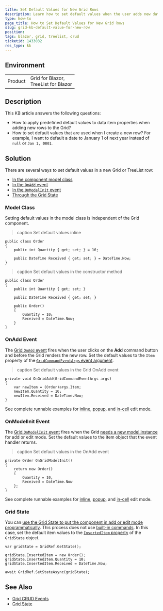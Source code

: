 ```yaml
---
title: Set Default Values for New Grid Rows
description: Learn how to set default values when the user adds new data items to a Telerik Grid or Telerik TreeList for Blazor.
type: how-to
page_title: How to Set Default Values for New Grid Rows
slug: grid-kb-default-value-for-new-row
position: 
tags: blazor, grid, treelist, crud
ticketid: 1433032
res_type: kb
---
```


## Environment

<table>
    <tbody>
        <tr>
            <td>Product</td>
            <td>Grid for Blazor, <br /> TreeList for Blazor</td>
        </tr>
    </tbody>
</table>

## Description

This KB article answers the following questions:

* How to apply predefined default values to data item properties when adding new rows to the Grid?
* How to set default values that are used when I create a new row? For example, I want to default a date to January 1 of next year instead of `null` or `Jan 1, 0001`.

## Solution

There are several ways to set default values in a new Grid or TreeList row:

* [In the component model class](#model-class)
* [In the `OnAdd` event](#onadd-event)
* [In the `OnModelInit` event](#onmodelinit-event)
* [Through the Grid State](#grid-state)

### Model Class

Setting default values in the model class is independent of the Grid component.

>caption Set default values inline

````C#.skip-repl
public class Order
{
    public int Quantity { get; set; } = 10;

    public DateTime Received { get; set; } = DateTime.Now;
}
````

>caption Set default values in the constructor method

````C#.skip-repl
public class Order
{
    public int Quantity { get; set; }

    public DateTime Received { get; set; }

    public Order()
    {
        Quantity = 10;
        Received = DateTime.Now;
    }
}
````

### OnAdd Event

The [Grid `OnAdd` event](slug:grid-editing-overview#events) fires when the user clicks on the **Add** command button and before the Grid renders the new row. Set the default values to the `Item` property of the [`GridCommandEventArgs` event argument](slug:grid-editing-overview#gridcommandeventargs).

>caption Set default values in the Grid OnAdd event

````C#.skip-repl
private void OnGridAdd(GridCommandEventArgs args)
{
    var newItem = (Order)args.Item;
    newItem.Quantity = 10;
    newItem.Received = DateTime.Now;
}
````

See complete runnable examples for [inline](slug:grid-editing-inline#advanced), [popup](slug:grid-editing-popup#advanced), and [in-cell](slug:grid-editing-incell#advanced) edit mode.

### OnModelInit Event

The [Grid `OnModelInit` event](slug:grid-editing-overview#events) fires when the Grid [needs a new model instance](slug:grid-editing-overview#item-instances) for add or edit mode. Set the default values to the item object that the event handler returns.

>caption Set default values in the OnAdd event

````C#.skip-repl
private Order OnGridModelInit()
{
    return new Order()
    {
        Quantity = 10,
        Received = DateTime.Now
    };
}
````

See complete runnable examples for [inline](slug:grid-editing-inline#advanced), [popup](slug:grid-editing-popup#advanced), and [in-cell](slug:grid-editing-incell#advanced) edit mode.

### Grid State

You can [use the Grid State to put the component in add or edit mode programmatically](slug:grid-kb-add-edit-state). This process does not use [built-in commands](slug:grid-editing-overview#commands). In this case, set the default item values to the [`InsertedItem` property](slug:grid-state#information-in-the-grid-state) of the `GridState` object.

````C#.skip-repl
var gridState = GridRef.GetState();

gridState.InsertedItem = new Order();
gridState.InsertedItem.Quantity = 10;
gridState.InsertedItem.Received = DateTime.Now;

await GridRef.SetStateAsync(gridState);
````

## See Also

* [Grid CRUD Events](slug:grid-editing-overview#events)
* [Grid State](slug:grid-state)
